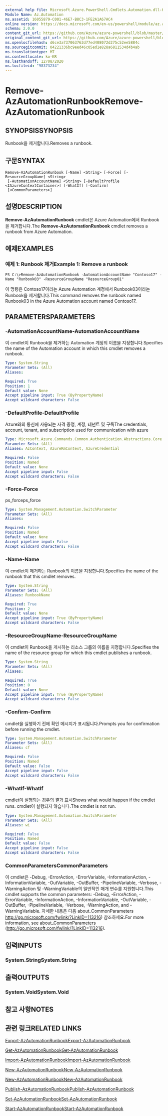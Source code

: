 ```yaml
---
external help file: Microsoft.Azure.PowerShell.Cmdlets.Automation.dll-Help.xml
Module Name: Az.Automation
ms.assetid: 16055879-C001-46E7-B8C3-1FE2A1A67AC4
online version: https://docs.microsoft.com/en-us/powershell/module/az.automation/remove-azautomationrunbook
schema: 2.0.0
content_git_url: https://github.com/Azure/azure-powershell/blob/master/src/Automation/Automation/help/Remove-AzAutomationRunbook.md
original_content_git_url: https://github.com/Azure/azure-powershell/blob/master/src/Automation/Automation/help/Remove-AzAutomationRunbook.md
ms.openlocfilehash: d6ce3a737063763d77ed408072d275c52ee5884c
ms.sourcegitcommit: 04221336bc9eed46c05ed1e828a6811534d4b4ab
ms.translationtype: MT
ms.contentlocale: ko-KR
ms.lasthandoff: 12/08/2020
ms.locfileid: "98373234"
---
```

# <span data-ttu-id="0a01f-101">Remove-AzAutomationRunbook</span><span class="sxs-lookup"><span data-stu-id="0a01f-101">Remove-AzAutomationRunbook</span></span>

## <span data-ttu-id="0a01f-102">SYNOPSIS</span><span class="sxs-lookup"><span data-stu-id="0a01f-102">SYNOPSIS</span></span>
<span data-ttu-id="0a01f-103">Runbook을 제거합니다.</span><span class="sxs-lookup"><span data-stu-id="0a01f-103">Removes a runbook.</span></span>

## <span data-ttu-id="0a01f-104">구문</span><span class="sxs-lookup"><span data-stu-id="0a01f-104">SYNTAX</span></span>

```
Remove-AzAutomationRunbook [-Name] <String> [-Force] [-ResourceGroupName] <String>
 [-AutomationAccountName] <String> [-DefaultProfile <IAzureContextContainer>] [-WhatIf] [-Confirm]
 [<CommonParameters>]
```

## <span data-ttu-id="0a01f-105">설명</span><span class="sxs-lookup"><span data-stu-id="0a01f-105">DESCRIPTION</span></span>
<span data-ttu-id="0a01f-106">**Remove-AzAutomationRunbook** cmdlet은 Azure Automation에서 Runbook을 제거합니다.</span><span class="sxs-lookup"><span data-stu-id="0a01f-106">The **Remove-AzAutomationRunbook** cmdlet removes a runbook from Azure Automation.</span></span>

## <span data-ttu-id="0a01f-107">예제</span><span class="sxs-lookup"><span data-stu-id="0a01f-107">EXAMPLES</span></span>

### <span data-ttu-id="0a01f-108">예제 1: Runbook 제거</span><span class="sxs-lookup"><span data-stu-id="0a01f-108">Example 1: Remove a runbook</span></span>
```
PS C:\>Remove-AzAutomationRunbook -AutomationAccountName "Contoso17" -Name "Runbook03" -ResourceGroupName "ResourceGroup01"
```

<span data-ttu-id="0a01f-109">이 명령은 Contoso17이라는 Azure Automation 계정에서 Runbook03이라는 Runbook을 제거합니다.</span><span class="sxs-lookup"><span data-stu-id="0a01f-109">This command removes the runbook named Runbook03 in the Azure Automation account named Contoso17.</span></span>

## <span data-ttu-id="0a01f-110">PARAMETERS</span><span class="sxs-lookup"><span data-stu-id="0a01f-110">PARAMETERS</span></span>

### <span data-ttu-id="0a01f-111">-AutomationAccountName</span><span class="sxs-lookup"><span data-stu-id="0a01f-111">-AutomationAccountName</span></span>
<span data-ttu-id="0a01f-112">이 cmdlet이 Runbook을 제거하는 Automation 계정의 이름을 지정합니다.</span><span class="sxs-lookup"><span data-stu-id="0a01f-112">Specifies the name of the Automation account in which this cmdlet removes a runbook.</span></span>

```yaml
Type: System.String
Parameter Sets: (All)
Aliases:

Required: True
Position: 1
Default value: None
Accept pipeline input: True (ByPropertyName)
Accept wildcard characters: False
```

### <span data-ttu-id="0a01f-113">-DefaultProfile</span><span class="sxs-lookup"><span data-stu-id="0a01f-113">-DefaultProfile</span></span>
<span data-ttu-id="0a01f-114">Azure와의 통신에 사용되는 자격 증명, 계정, 테넌트 및 구독</span><span class="sxs-lookup"><span data-stu-id="0a01f-114">The credentials, account, tenant, and subscription used for communication with azure</span></span>

```yaml
Type: Microsoft.Azure.Commands.Common.Authentication.Abstractions.Core.IAzureContextContainer
Parameter Sets: (All)
Aliases: AzContext, AzureRmContext, AzureCredential

Required: False
Position: Named
Default value: None
Accept pipeline input: False
Accept wildcard characters: False
```

### <span data-ttu-id="0a01f-115">-Force</span><span class="sxs-lookup"><span data-stu-id="0a01f-115">-Force</span></span>
<span data-ttu-id="0a01f-116">ps_force</span><span class="sxs-lookup"><span data-stu-id="0a01f-116">ps_force</span></span>

```yaml
Type: System.Management.Automation.SwitchParameter
Parameter Sets: (All)
Aliases:

Required: False
Position: Named
Default value: None
Accept pipeline input: False
Accept wildcard characters: False
```

### <span data-ttu-id="0a01f-117">-Name</span><span class="sxs-lookup"><span data-stu-id="0a01f-117">-Name</span></span>
<span data-ttu-id="0a01f-118">이 cmdlet이 제거하는 Runbook의 이름을 지정합니다.</span><span class="sxs-lookup"><span data-stu-id="0a01f-118">Specifies the name of the runbook that this cmdlet removes.</span></span>

```yaml
Type: System.String
Parameter Sets: (All)
Aliases: RunbookName

Required: True
Position: 2
Default value: None
Accept pipeline input: True (ByPropertyName)
Accept wildcard characters: False
```

### <span data-ttu-id="0a01f-119">-ResourceGroupName</span><span class="sxs-lookup"><span data-stu-id="0a01f-119">-ResourceGroupName</span></span>
<span data-ttu-id="0a01f-120">이 cmdlet이 Runbook을 게시하는 리소스 그룹의 이름을 지정합니다.</span><span class="sxs-lookup"><span data-stu-id="0a01f-120">Specifies the name of the resource group for which this cmdlet publishes a runbook.</span></span>

```yaml
Type: System.String
Parameter Sets: (All)
Aliases:

Required: True
Position: 0
Default value: None
Accept pipeline input: True (ByPropertyName)
Accept wildcard characters: False
```

### <span data-ttu-id="0a01f-121">-Confirm</span><span class="sxs-lookup"><span data-stu-id="0a01f-121">-Confirm</span></span>
<span data-ttu-id="0a01f-122">cmdlet을 실행하기 전에 확인 메시지가 표시됩니다.</span><span class="sxs-lookup"><span data-stu-id="0a01f-122">Prompts you for confirmation before running the cmdlet.</span></span>

```yaml
Type: System.Management.Automation.SwitchParameter
Parameter Sets: (All)
Aliases: cf

Required: False
Position: Named
Default value: False
Accept pipeline input: False
Accept wildcard characters: False
```

### <span data-ttu-id="0a01f-123">-WhatIf</span><span class="sxs-lookup"><span data-stu-id="0a01f-123">-WhatIf</span></span>
<span data-ttu-id="0a01f-124">cmdlet이 실행되는 경우의 결과 표시</span><span class="sxs-lookup"><span data-stu-id="0a01f-124">Shows what would happen if the cmdlet runs.</span></span>
<span data-ttu-id="0a01f-125">cmdlet이 실행되지 않습니다.</span><span class="sxs-lookup"><span data-stu-id="0a01f-125">The cmdlet is not run.</span></span>

```yaml
Type: System.Management.Automation.SwitchParameter
Parameter Sets: (All)
Aliases: wi

Required: False
Position: Named
Default value: False
Accept pipeline input: False
Accept wildcard characters: False
```

### <span data-ttu-id="0a01f-126">CommonParameters</span><span class="sxs-lookup"><span data-stu-id="0a01f-126">CommonParameters</span></span>
<span data-ttu-id="0a01f-127">이 cmdlet은 -Debug, -ErrorAction, -ErrorVariable, -InformationAction, -InformationVariable, -OutVariable, -OutBuffer, -PipelineVariable, -Verbose, -WarningAction 및 -WarningVariable의 일반적인 매개 변수를 지원합니다.</span><span class="sxs-lookup"><span data-stu-id="0a01f-127">This cmdlet supports the common parameters: -Debug, -ErrorAction, -ErrorVariable, -InformationAction, -InformationVariable, -OutVariable, -OutBuffer, -PipelineVariable, -Verbose, -WarningAction, and -WarningVariable.</span></span> <span data-ttu-id="0a01f-128">자세한 내용은 다음 about_CommonParameters http://go.microsoft.com/fwlink/?LinkID=113216) 참조하세요.</span><span class="sxs-lookup"><span data-stu-id="0a01f-128">For more information, see about_CommonParameters (http://go.microsoft.com/fwlink/?LinkID=113216).</span></span>

## <span data-ttu-id="0a01f-129">입력</span><span class="sxs-lookup"><span data-stu-id="0a01f-129">INPUTS</span></span>

### <span data-ttu-id="0a01f-130">System.String</span><span class="sxs-lookup"><span data-stu-id="0a01f-130">System.String</span></span>

## <span data-ttu-id="0a01f-131">출력</span><span class="sxs-lookup"><span data-stu-id="0a01f-131">OUTPUTS</span></span>

### <span data-ttu-id="0a01f-132">System.Void</span><span class="sxs-lookup"><span data-stu-id="0a01f-132">System.Void</span></span>

## <span data-ttu-id="0a01f-133">참고 사항</span><span class="sxs-lookup"><span data-stu-id="0a01f-133">NOTES</span></span>

## <span data-ttu-id="0a01f-134">관련 링크</span><span class="sxs-lookup"><span data-stu-id="0a01f-134">RELATED LINKS</span></span>

[<span data-ttu-id="0a01f-135">Export-AzAutomationRunbook</span><span class="sxs-lookup"><span data-stu-id="0a01f-135">Export-AzAutomationRunbook</span></span>](./Export-AzAutomationRunbook.md)

[<span data-ttu-id="0a01f-136">Get-AzAutomationRunbook</span><span class="sxs-lookup"><span data-stu-id="0a01f-136">Get-AzAutomationRunbook</span></span>](./Get-AzAutomationRunbook.md)

[<span data-ttu-id="0a01f-137">Import-AzAutomationRunbook</span><span class="sxs-lookup"><span data-stu-id="0a01f-137">Import-AzAutomationRunbook</span></span>](./Import-AzAutomationRunbook.md)

[<span data-ttu-id="0a01f-138">New-AzAutomationRunbook</span><span class="sxs-lookup"><span data-stu-id="0a01f-138">New-AzAutomationRunbook</span></span>](./New-AzAutomationRunbook.md)

[<span data-ttu-id="0a01f-139">New-AzAutomationRunbook</span><span class="sxs-lookup"><span data-stu-id="0a01f-139">New-AzAutomationRunbook</span></span>](./New-AzAutomationRunbook.md)

[<span data-ttu-id="0a01f-140">Publish-AzAutomationRunbook</span><span class="sxs-lookup"><span data-stu-id="0a01f-140">Publish-AzAutomationRunbook</span></span>](./Publish-AzAutomationRunbook.md)

[<span data-ttu-id="0a01f-141">Set-AzAutomationRunbook</span><span class="sxs-lookup"><span data-stu-id="0a01f-141">Set-AzAutomationRunbook</span></span>](./Set-AzAutomationRunbook.md)

[<span data-ttu-id="0a01f-142">Start-AzAutomationRunbook</span><span class="sxs-lookup"><span data-stu-id="0a01f-142">Start-AzAutomationRunbook</span></span>](./Start-AzAutomationRunbook.md)


